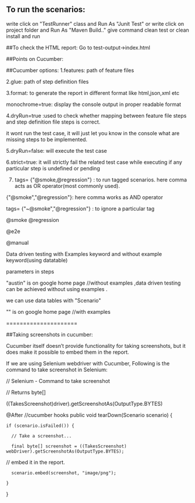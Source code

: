 ## To run the scenarios:
write click on "TestRunner" class and Run As "Junit Test"
or
write click on project folder and Run As "Maven Build.." give command clean test or clean install and run

##To check the HTML report:
Go to test-output->index.html

##Points on Cucumber:

##Cucumber options:
1.features: path of feature files

2.glue: path of step definition files

3.format: to generate the report in different format like html,json,xml etc

monochrome=true: display the console output in proper readable format

 

4.dryRun=true :used to check whether mapping between feature file steps and step definition file steps is correct.

it wont run the test case, it will just let you know in the console what are missing steps to be implemented.

 

5.dryRun=false: will execute the test case

6.strict=true: it will strictly fail the related test case while executing if any particular step is undefined or pending

7. tags= {"@smoke,@regression"} : to run tagged scenarios. here comma acts as OR operator(most commonly used).

 

{"@smoke","@regression"}: here comma works as AND operator

tags= {"~@smoke","@regression"} : to ignore a particular tag

 

@smoke @regression

@e2e

@manual

Data driven testing with Examples keyword and without example keyword(using datatable)



parameters in steps


"austin" is on google home page //without examples ,data driven testing can be achieved without using examples .

we can use data tables with "Scenario"

 

"<user>" is on google home page //with examples

 

=====================

##Taking screenshots in cucumber:

 

Cucumber itself doesn’t provide functionality for taking screenshots, but it does make it possible to embed them in the report.

 

If we are using Selenium webdriver with Cucumber, Following is the command to take screenshot in Selenium:

// Selenium - Command to take screenshot

// Returns byte[]

((TakesScreenshot)driver).getScreenshotAs(OutputType.BYTES)

 

@After //cucumber hooks
public void tearDown(Scenario scenario) {

    if (scenario.isFailed()) {

      // Take a screenshot...

      final byte[] screenshot = ((TakesScreenshot) webDriver).getScreenshotAs(OutputType.BYTES);

   // embed it in the report.

      scenario.embed(screenshot, "image/png");

    }

}

 
